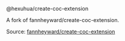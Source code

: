 @hexuhua/create-coc-extension

A fork of fannheyward/create-coc-extension.

Source: [fannheyward/create-coc-extension](https://github.com/fannheyward/create-coc-extension)

